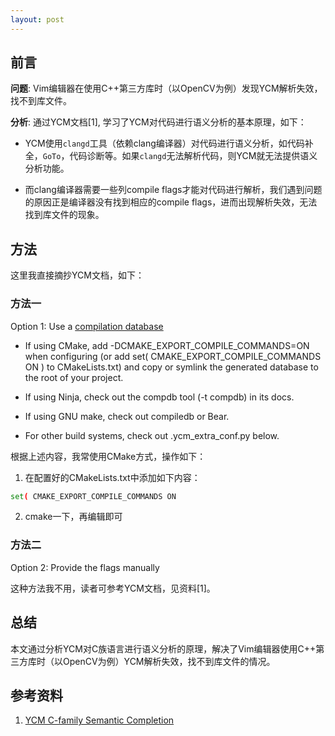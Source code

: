 ```yaml
---
layout: post
---
```


## 前言

**问题**: Vim编辑器在使用C++第三方库时（以OpenCV为例）发现YCM解析失效，找不到库文件。

**分析**: 通过YCM文档[1], 学习了YCM对代码进行语义分析的基本原理，如下：

- YCM使用`clangd`工具（依赖clang编译器）对代码进行语义分析，如代码补全，`GoTo`，代码诊断等。如果`clangd`无法解析代码，则YCM就无法提供语义分析功能。

- 而clang编译器需要一些列compile flags才能对代码进行解析，我们遇到问题的原因正是编译器没有找到相应的compile flags，进而出现解析失效，无法找到库文件的现象。


## 方法

这里我直接摘抄YCM文档，如下：

### 方法一

Option 1: Use a [compilation database](https://clang.llvm.org/docs/JSONCompilationDatabase.html)

- If using CMake, add -DCMAKE_EXPORT_COMPILE_COMMANDS=ON when configuring (or add set( CMAKE_EXPORT_COMPILE_COMMANDS ON ) to CMakeLists.txt) and copy or symlink the generated database to the root of your project.

- If using Ninja, check out the compdb tool (-t compdb) in its docs.

- If using GNU make, check out compiledb or Bear.

- For other build systems, check out .ycm_extra_conf.py below.


根据上述内容，我常使用CMake方式，操作如下：

1. 在配置好的CMakeLists.txt中添加如下内容：

```bash
set( CMAKE_EXPORT_COMPILE_COMMANDS ON
```

2. cmake一下，再编辑即可


### 方法二

Option 2: Provide the flags manually

这种方法我不用，读者可参考YCM文档，见资料[1]。


## 总结

本文通过分析YCM对C族语言进行语义分析的原理，解决了Vim编辑器使用C++第三方库时（以OpenCV为例）YCM解析失效，找不到库文件的情况。


## 参考资料

1. [YCM C-family Semantic Completion](https://github.com/ycm-core/YouCompleteMe#c-family-semantic-completion)
